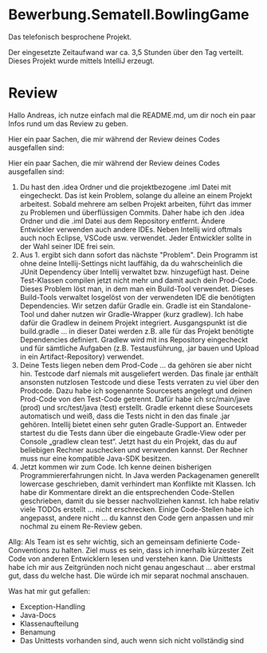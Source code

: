 # Bewerbung.Sematell.BowlingGame
Das telefonisch besprochene Projekt.

Der eingesetzte Zeitaufwand war ca. 3,5 Stunden über den Tag verteilt.
Dieses Projekt wurde mittels IntelliJ erzeugt.


# Review
Hallo Andreas, ich nutze einfach mal die README.md, um dir noch ein paar Infos rund um das Review zu geben.

Hier ein paar Sachen, die mir während der Review deines Codes ausgefallen sind:

Hier ein paar Sachen, die mir während der Review deines Codes ausgefallen sind:

1. Du hast den .idea Ordner und die projektbezogene .iml Datei mit eingecheckt. Das ist kein Problem, solange du alleine an einem Projekt arbeitest. Sobald mehrere am selben Projekt arbeiten, führt das immer zu Problemen und überflüssigen Commits. Daher habe ich den .idea Ordner und die .iml Datei aus dem Repository entfernt. Ändere Entwickler verwenden auch andere IDEs. Neben Intellij wird oftmals auch noch Eclipse, VSCode usw. verwendet. Jeder Entwickler sollte in der Wahl seiner IDE frei sein.
2. Aus 1. ergibt sich dann sofort das nächste "Problem". Dein Programm ist ohne deine Intellij-Settings nicht lauffähig, da du wahrscheinlich die JUnit Dependency über Intellij verwaltet bzw. hinzugefügt hast. Deine Test-Klassen compilen jetzt nicht mehr und damit auch dein Prod-Code. Dieses Problem löst man, in dem man ein Build-Tool verwendet. Dieses Build-Tools verwaltet losgelöst von der verwendeten IDE die benötigten Dependencies. Wir setzen dafür Gradle ein. Gradle ist ein Standalone-Tool und daher nutzen wir Gradle-Wrapper (kurz gradlew). Ich habe dafür die Gradlew in deinem Projekt integriert. Ausgangspunkt ist die build.gradle … in dieser Datei werden z.B. alle für das Projekt benötigte Dependencies definiert. Gradlew wird mit ins Repository eingecheckt und für sämtliche Aufgaben (z.B. Testausführung, .jar bauen und Upload in ein Artifact-Repository) verwendet.
3. Deine Tests liegen neben dem Prod-Code … da gehören sie aber nicht hin. Testcode darf niemals mit ausgeliefert werden. Das finale jar enthält ansonsten nutzlosen Testcode und diese Tests verraten zu viel über den Prodcode. Dazu habe ich sogenannte Sourcesets angelegt und deinen Prod-Code von den Test-Code getrennt. Dafür habe ich src/main/jave (prod) und src/test/java (test) erstellt. Gradle erkennt diese Sourcesets automatisch und weiß, dass die Tests nicht in den das finale .jar gehören. Intellij bietet einen sehr guten Gradle-Support an. Entweder startest du die Tests dann über die eingebaute Gradle-View oder per Console „gradlew clean test“. Jetzt hast du ein Projekt, das du auf beliebigen Rechner auschecken und verwenden kannst. Der Rechner muss nur eine kompatible Java-SDK besitzen.
4. Jetzt kommen wir zum Code. Ich kenne deinen bisherigen Programmiererfahrungen nicht. In Java werden Packagenamen generellt lowercase geschrieben, damit verhindert man Konflikte mit Klassen.
Ich habe dir Kommentare direkt an die entsprechenden Code-Stellen geschrieben, damit du sie besser nachvollziehen kannst.
Ich habe relativ viele TODOs erstellt … nicht erschrecken. Einige Code-Stellen habe ich angepasst, andere nicht … du kannst den Code gern anpassen und mir nochmal zu einem Re-Review geben.

Allg:
Als Team ist es sehr wichtig, sich an gemeinsam definierte Code-Conventions zu halten. Ziel muss es sein, dass ich innerhalb kürzester Zeit Code von anderen Entwicklern lesen und verstehen kann. Die Unittests habe ich mir aus Zeitgründen noch nicht genau angeschaut … aber erstmal gut, dass du welche hast. Die würde ich mir separat nochmal anschauen.

Was hat mir gut gefallen:
* Exception-Handling
* Java-Docs
* Klassenaufteilung
* Benamung
* Das Unittests vorhanden sind, auch wenn sich nicht vollständig sind

